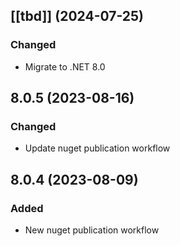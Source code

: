 ## [[tbd]] (2024-07-25)

### Changed
* Migrate to .NET 8.0

## 8.0.5 (2023-08-16)

### Changed
* Update nuget publication workflow


## 8.0.4 (2023-08-09)

### Added
* New nuget publication workflow
